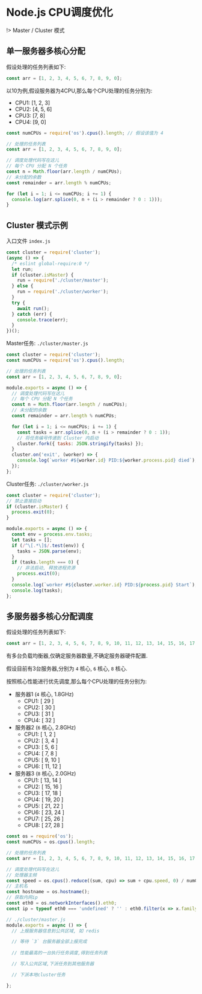 # Node.js CPU调度优化

!> Master / Cluster 模式

## 单一服务器多核心分配

假设处理的任务列表如下:

```js
const arr = [1, 2, 3, 4, 5, 6, 7, 8, 9, 0];
```

以10为例,假设服务器为4CPU,那么每个CPU处理的任务分别为:

- CPU1: [1, 2, 3]
- CPU2: [4, 5, 6]
- CPU3: [7, 8]
- CPU4: [9, 0]

```js
const numCPUs = require('os').cpus().length; // 假设该值为 4

// 处理的任务列表
const arr = [1, 2, 3, 4, 5, 6, 7, 8, 9, 0];

// 调度处理代码写在这儿
// 每个 CPU 分配 N 个任务
const n = Math.floor(arr.length / numCPUs);
// 未分配的余数
const remainder = arr.length % numCPUs;

for (let i = 1; i <= numCPUs; i += 1) {
  console.log(arr.splice(0, n + (i > remainder ? 0 : 1)));
}
```

## Cluster 模式示例

入口文件 `index.js`

```js
const cluster = require('cluster');
(async () => {
  /* eslint global-require:0 */
  let run;
  if (cluster.isMaster) {
    run = require('./cluster/master');
  } else {
    run = require('./cluster/worker');
  }
  try {
    await run();
  } catch (err) {
    console.trace(err);
  }
})();
```

Master任务: `./cluster/master.js`

```js
const cluster = require('cluster');
const numCPUs = require('os').cpus().length;

// 处理的任务列表
const arr = [1, 2, 3, 4, 5, 6, 7, 8, 9, 0];

module.exports = async () => {
  // 调度处理代码写在这儿
  // 每个 CPU 分配 N 个任务
  const n = Math.floor(arr.length / numCPUs);
  // 未分配的余数
  const remainder = arr.length % numCPUs;

  for (let i = 1; i <= numCPUs; i += 1) {
    const tasks = arr.splice(0, n + (i > remainder ? 0 : 1));
    // 将任务编号传递到 Cluster 内启动
    cluster.fork({ tasks: JSON.stringify(tasks) });
  }
  cluster.on('exit', (worker) => {
    console.log(`worker #${worker.id} PID:${worker.process.pid} died`);
  });
};
```

Cluster任务: `./cluster/worker.js`

```js
const cluster = require('cluster');
// 禁止直接启动
if (cluster.isMaster) {
  process.exit(0);
}

module.exports = async () => {
  const env = process.env.tasks;
  let tasks = [];
  if (/^\[.*\]$/.test(env)) {
    tasks = JSON.parse(env);
  }
  if (tasks.length === 0) {
    // 非法启动, 释放进程资源
    process.exit(0);
  }
  console.log(`worker #${cluster.worker.id} PID:${process.pid} Start`);
  console.log(tasks);
};
```

## 多服务器多核心分配调度

假设处理的任务列表如下:

```js
const arr = [1, 2, 3, 4, 5, 6, 7, 8, 9, 10, 11, 12, 13, 14, 15, 16, 17, 18, 19, 20, 21, 22, 23, 24, 25, 26, 27, 28, 29, 30, 31, 32];
```

有多台负载均衡器,仅确定服务器数量,不确定服务器硬件配置.


假设目前有3台服务器,分别为 `4` 核心, `6` 核心, `8` 核心.

按照核心性能进行优先调度,那么每个CPU处理的任务分别为:

- 服务器1 (`4` 核心, 1.8GHz)
  - CPU1: [ 29 ]
  - CPU2: [ 30 ]
  - CPU3: [ 31 ]
  - CPU4: [ 32 ]
- 服务器2 (`6` 核心, 2.8GHz)
  - CPU1: [ 1, 2 ]
  - CPU2: [ 3, 4 ]
  - CPU3: [ 5, 6 ]
  - CPU4: [ 7, 8 ]
  - CPU5: [ 9, 10 ]
  - CPU6: [ 11, 12 ]
- 服务器3 (`8` 核心, 2.0GHz)
  - CPU1: [ 13, 14 ]
  - CPU2: [ 15, 16 ]
  - CPU3: [ 17, 18 ]
  - CPU4: [ 19, 20 ]
  - CPU5: [ 21, 22 ]
  - CPU6: [ 23, 24 ]
  - CPU7: [ 25, 26 ]
  - CPU8: [ 27, 28 ]

```js
const os = require('os');
const numCPUs = os.cpus().length;

// 处理的任务列表
const arr = [1, 2, 3, 4, 5, 6, 7, 8, 9, 10, 11, 12, 13, 14, 15, 16, 17, 18, 19, 20, 21, 22, 23, 24, 25, 26, 27, 28, 29, 30, 31, 32];

// 调度处理代码写在这儿
// 处理器主频
const speed = os.cpus().reduce((sum, cpu) => sum + cpu.speed, 0) / numCPUs;
// 主机名
const hostname = os.hostname();
// 获取内网ip
const eth0 = os.networkInterfaces().eth0;
const ip = typeof eth0 === 'undefined' ? '' : eth0.filter(x => x.family === 'IPv4')[0].address;

// ./cluster/master.js
module.exports = async () => {
  // 上报服务器信息到公共区域, 如 redis

  // 等待 `3` 台服务器全部上报完成
  
  // 性能最高的一台执行任务调度,得到任务列表

  // 写入公共区域,下派任务到其他服务器

  // 下派本地cluster任务

};
```
